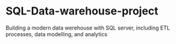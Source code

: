 # SQL-Data-warehouse-project
Building a modern data werehouse with SQL server, including ETL processes, data modelling, and analytics
#
